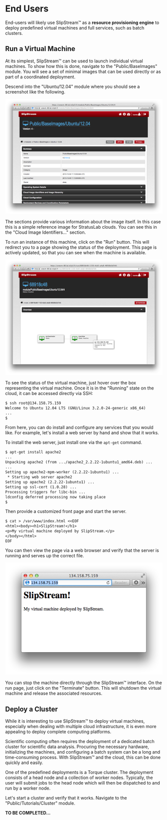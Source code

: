 
# End Users

End-users will likely use SlipStream™ as a **resource provisioning
engine** to deploy predefined virtual machines and full services, such
as batch clusters.

## Run a Virtual Machine

At its simplest, SlipStream™ can be used to launch individual virtual
machines.  To show how this is done, navigate to the
"Public/BaseImages" module.  You will see a set of minimal images that
can be used directly or as part of a coordinated deployment.

Descend into the "Ubuntu/12.04" module where you should see a
screenshot like the following.

![Ubuntu Base Image](images/screenshot-ubuntu.png)

The sections provide various information about the image itself.  In
this case this is a simple reference image for StratusLab clouds.  You
can see this in the "Cloud Image Identifiers..." section.

To run an instance of this machine, click on the "Run" button.  This
will redirect you to a page showing the status of the deployment.
This page is actively updated, so that you can see when the machine is
available.

![Run Monitoring Page](images/screenshot-run-ubuntu.png)

To see the status of the virtual machine, just hover over the box
representing the virtual machine.  Once it is in the "Running" state
on the cloud, it can be accessed directly via SSH:

    $ ssh root@134.158.75.159
    Welcome to Ubuntu 12.04 LTS (GNU/Linux 3.2.0-24-generic x86_64)
    ...
    $

From here, you can do install and configure any services that you
would like.  For example, let's install a web server by hand and show
that it works. 

To install the web server, just install one via the `apt-get`
command. 

    $ apt-get install apache2
    ...
    Unpacking apache2 (from .../apache2_2.2.22-1ubuntu1_amd64.deb) ...
    ...
    Setting up apache2-mpm-worker (2.2.22-1ubuntu1) ...
     * Starting web server apache2
    Setting up apache2 (2.2.22-1ubuntu1) ...
    Setting up ssl-cert (1.0.28) ...
    Processing triggers for libc-bin ...
    ldconfig deferred processing now taking place
    $ 

Then provide a customized front page and start the server.

    $ cat > /var/www/index.html <<EOF
    <html><body><h1>SlipStream!</h1>
    <p>My virtual machine deployed by SlipStream.</p>
    </body></html>
    EOF

You can then view the page via a web browser and verify that the
server is running and serves up the correct file.

![Deployed with SlipStream™](images/screenshot-ubuntu-web.png)

You can stop the machine directly through the SlipStream™ interface.
On the run page, just click on the "Terminate" button.  This will
shutdown the virtual machine and release the associated resources.

## Deploy a Cluster

While it is interesting to use SlipStream™ to deploy virtual machines,
especially when dealing with multiple cloud infrastructure, it is even
more appealing to deploy complete computing platforms.

Scientific computing often requires the deployment of a dedicated
batch cluster for scientific data analysis.  Procuring the necessary
hardware, initializing the machines, and configuring a batch system
can be a long and time-consuming process.  With SlipStream™ and the
cloud, this can be done quickly and easily. 

One of the predefined deployments is a Torque cluster.  The deployment
consists of a head node and a collection of worker nodes.  Typically,
the user will submit jobs to the head node which will then be
dispatched to and run by a worker node.

Let's start a cluster and verify that it works.  Navigate to the
"Public/Tutorials/Cluster" module. 

**TO BE COMPLETED...**

